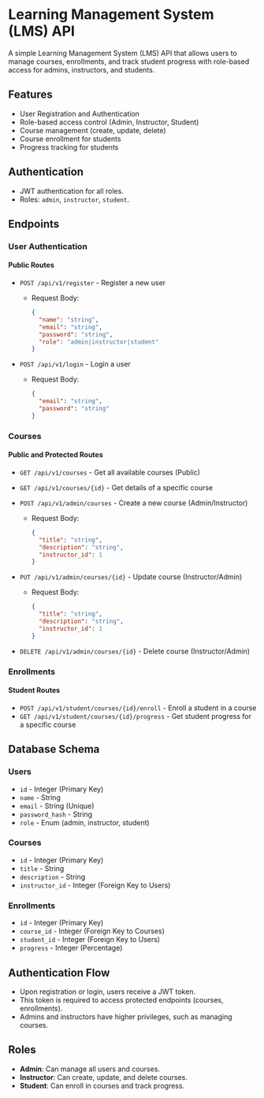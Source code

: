 # Learning Management System (LMS) API

A simple Learning Management System (LMS) API that allows users to manage courses, enrollments, and track student progress with role-based access for admins, instructors, and students.

## Features
- User Registration and Authentication
- Role-based access control (Admin, Instructor, Student)
- Course management (create, update, delete)
- Course enrollment for students
- Progress tracking for students

## Authentication
- JWT authentication for all roles.
- Roles: `admin`, `instructor`, `student`.

## Endpoints

### User Authentication
#### Public Routes
- `POST /api/v1/register` - Register a new user
  - Request Body:
    ```json
    {
      "name": "string",
      "email": "string",
      "password": "string",
      "role": "admin|instructor|student"
    }
    ```

- `POST /api/v1/login` - Login a user
  - Request Body:
    ```json
    {
      "email": "string",
      "password": "string"
    }
    ```

### Courses
#### Public and Protected Routes
- `GET /api/v1/courses` - Get all available courses (Public)
- `GET /api/v1/courses/{id}` - Get details of a specific course

- `POST /api/v1/admin/courses` - Create a new course (Admin/Instructor)
  - Request Body:
    ```json
    {
      "title": "string",
      "description": "string",
      "instructor_id": 1
    }
    ```

- `PUT /api/v1/admin/courses/{id}` - Update course (Instructor/Admin)
  - Request Body:
    ```json
    {
      "title": "string",
      "description": "string",
      "instructor_id": 1
    }
    ```

- `DELETE /api/v1/admin/courses/{id}` - Delete course (Instructor/Admin)

### Enrollments
#### Student Routes
- `POST /api/v1/student/courses/{id}/enroll` - Enroll a student in a course
- `GET /api/v1/student/courses/{id}/progress` - Get student progress for a specific course

## Database Schema

### Users
- `id` - Integer (Primary Key)
- `name` - String
- `email` - String (Unique)
- `password_hash` - String
- `role` - Enum (admin, instructor, student)

### Courses
- `id` - Integer (Primary Key)
- `title` - String
- `description` - String
- `instructor_id` - Integer (Foreign Key to Users)

### Enrollments
- `id` - Integer (Primary Key)
- `course_id` - Integer (Foreign Key to Courses)
- `student_id` - Integer (Foreign Key to Users)
- `progress` - Integer (Percentage)

## Authentication Flow
- Upon registration or login, users receive a JWT token.
- This token is required to access protected endpoints (courses, enrollments).
- Admins and instructors have higher privileges, such as managing courses.

## Roles
- **Admin**: Can manage all users and courses.
- **Instructor**: Can create, update, and delete courses.
- **Student**: Can enroll in courses and track progress.
